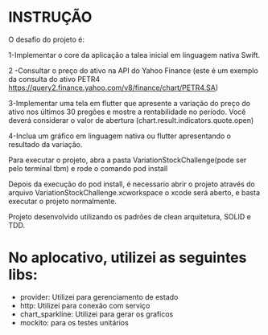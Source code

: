 # INSTRUÇÃO


O desafio do projeto é:

1-Implementar o core da aplicação a talea inicial em linguagem nativa Swift.

2 -Consultar o preço do ativo na API do Yahoo Finance (este é um exemplo da consulta do ativo PETR4 https://query2.finance.yahoo.com/v8/finance/chart/PETR4.SA)

3-Implementar uma tela em flutter que apresente a variação do preço do ativo nos últimos 30 pregões e mostre a rentabilidade no período. Você deverá considerar o valor de abertura (chart.result.indicators.quote.open)

4-Inclua um gráfico em linguagem nativa ou flutter apresentando o resultado da variação.


Para executar o projeto, abra a pasta VariationStockChallenge(pode ser pelo terminal tbm) e rode o comando pod install

Depois da execução do pod install, é necessario abrir o projeto através do arquivo VariationStockChallenge.xcworkspace
o xcode será aberto, e basta executar o projeto normalmente.

Projeto desenvolvido utilizando os padrões de clean arquitetura, SOLID e TDD.

# No aplocativo, utilizei as seguintes libs:

- provider: Utilizei para gerenciamento de estado
- http: Utilizei para conexão com serviço
- chart_sparkline: Utilizei para gerar os graficos
- mockito: para os testes unitários







